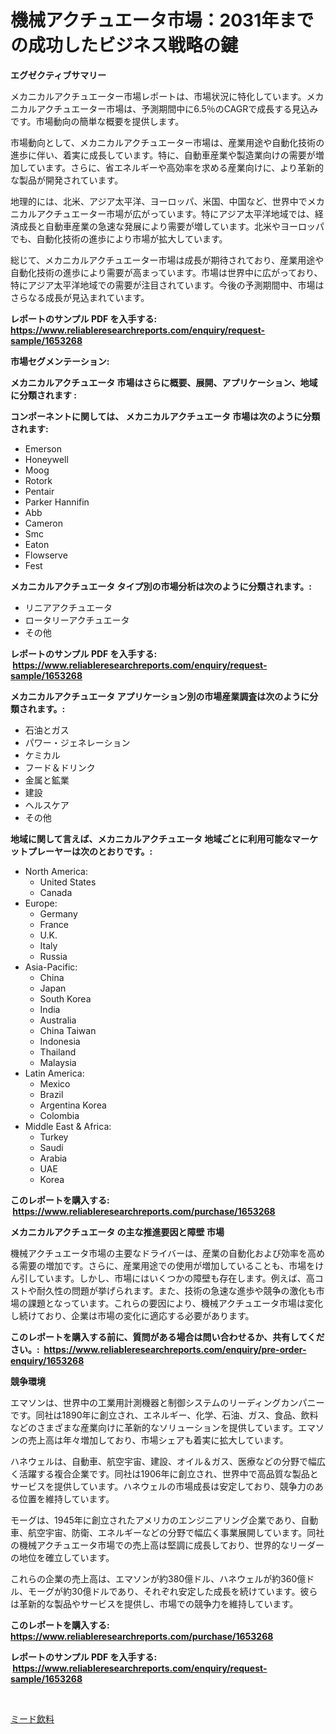 <p><h1>機械アクチュエータ市場：2031年までの成功したビジネス戦略の鍵</h1></p><p><strong>エグゼクティブサマリー</strong></p>
<p><p>メカニカルアクチュエーター市場レポートは、市場状況に特化しています。メカニカルアクチュエーター市場は、予測期間中に6.5％のCAGRで成長する見込みです。市場動向の簡単な概要を提供します。</p><p>市場動向として、メカニカルアクチュエーター市場は、産業用途や自動化技術の進歩に伴い、着実に成長しています。特に、自動車産業や製造業向けの需要が増加しています。さらに、省エネルギーや高効率を求める産業向けに、より革新的な製品が開発されています。</p><p>地理的には、北米、アジア太平洋、ヨーロッパ、米国、中国など、世界中でメカニカルアクチュエーター市場が広がっています。特にアジア太平洋地域では、経済成長と自動車産業の急速な発展により需要が増しています。北米やヨーロッパでも、自動化技術の進歩により市場が拡大しています。</p><p>総じて、メカニカルアクチュエーター市場は成長が期待されており、産業用途や自動化技術の進歩により需要が高まっています。市場は世界中に広がっており、特にアジア太平洋地域での需要が注目されています。今後の予測期間中、市場はさらなる成長が見込まれています。</p></p>
<p><strong>レポートのサンプル PDF を入手する: <a href="https://www.reliableresearchreports.com/enquiry/request-sample/1653268">https://www.reliableresearchreports.com/enquiry/request-sample/1653268</a></strong></p>
<p><strong>市場セグメンテーション:</strong></p>
<p><strong> メカニカルアクチュエータ 市場はさらに概要、展開、アプリケーション、地域に分類されます :</strong></p>
<p><strong>コンポーネントに関しては、 メカニカルアクチュエータ 市場は次のように分類されます: &nbsp;</strong></p>
<p><ul><li>Emerson</li><li>Honeywell</li><li>Moog</li><li>Rotork</li><li>Pentair</li><li>Parker Hannifin</li><li>Abb</li><li>Cameron</li><li>Smc</li><li>Eaton</li><li>Flowserve</li><li>Fest</li></ul></p>
<p><strong> メカニカルアクチュエータ タイプ別の市場分析は次のように分類されます。:</strong></p>
<p><ul><li>リニアアクチュエータ</li><li>ロータリーアクチュエータ</li><li>その他</li></ul></p>
<p><strong>レポートのサンプル PDF を入手する: &nbsp;<a href="https://www.reliableresearchreports.com/enquiry/request-sample/1653268">https://www.reliableresearchreports.com/enquiry/request-sample/1653268</a></strong></p>
<p><strong> メカニカルアクチュエータ アプリケーション別の市場産業調査は次のように分類されます。:</strong></p>
<p><ul><li>石油とガス</li><li>パワー・ジェネレーション</li><li>ケミカル</li><li>フード＆ドリンク</li><li>金属と鉱業</li><li>建設</li><li>ヘルスケア</li><li>その他</li></ul></p>
<p><strong>地域に関して言えば、メカニカルアクチュエータ 地域ごとに利用可能なマーケットプレーヤーは次のとおりです。:</strong></p>
<p><ul>
    <li>
        North America:
        <ul>
            <li>United States</li>
            <li>Canada</li>
        </ul>
    </li>
    <li>
        Europe:
        <ul>
            <li>Germany</li>
            <li>France</li>
            <li>U.K.</li>
            <li>Italy</li>
            <li>Russia</li>
        </ul>
    </li>
    <li>
        Asia-Pacific:
        <ul>
            <li>China</li>
            <li>Japan</li>
            <li>South Korea</li>
            <li>India</li>
            <li>Australia</li>
            <li>China Taiwan</li>
            <li>Indonesia</li>
            <li>Thailand</li>
            <li>Malaysia</li>
        </ul>
    </li>
    <li>
        Latin America:
        <ul>
            <li>Mexico</li>
            <li>Brazil</li>
            <li>Argentina Korea</li>
            <li>Colombia</li>
        </ul>
    </li>
    <li>
        Middle East & Africa:
        <ul>
            <li>Turkey</li>
            <li>Saudi</li>
            <li>Arabia</li>
            <li>UAE</li>
            <li>Korea</li>
        </ul>
    </li>
    </ul></p>
<p><strong>このレポートを購入する: &nbsp;<a href="https://www.reliableresearchreports.com/purchase/1653268">https://www.reliableresearchreports.com/purchase/1653268</a></strong></p>
<p><strong>メカニカルアクチュエータ の主な推進要因と障壁 市場</strong></p>
<p><p>機械アクチュエータ市場の主要なドライバーは、産業の自動化および効率を高める需要の増加です。さらに、産業用途での使用が増加していることも、市場をけん引しています。しかし、市場にはいくつかの障壁も存在します。例えば、高コストや耐久性の問題が挙げられます。また、技術の急速な進歩や競争の激化も市場の課題となっています。これらの要因により、機械アクチュエータ市場は変化し続けており、企業は市場の変化に適応する必要があります。</p></p>
<p><strong>このレポートを購入する前に、質問がある場合は問い合わせるか、共有してください。:&nbsp; <a href="https://www.reliableresearchreports.com/enquiry/pre-order-enquiry/1653268">https://www.reliableresearchreports.com/enquiry/pre-order-enquiry/1653268</a></strong></p>
<p><strong>競争環境</strong></p>
<p><p>エマソンは、世界中の工業用計測機器と制御システムのリーディングカンパニーです。同社は1890年に創立され、エネルギー、化学、石油、ガス、食品、飲料などのさまざまな産業向けに革新的なソリューションを提供しています。エマソンの売上高は年々増加しており、市場シェアも着実に拡大しています。</p><p>ハネウェルは、自動車、航空宇宙、建設、オイル＆ガス、医療などの分野で幅広く活躍する複合企業です。同社は1906年に創立され、世界中で高品質な製品とサービスを提供しています。ハネウェルの市場成長は安定しており、競争力のある位置を維持しています。</p><p>モーグは、1945年に創立されたアメリカのエンジニアリング企業であり、自動車、航空宇宙、防衛、エネルギーなどの分野で幅広く事業展開しています。同社の機械アクチュエータ市場での売上高は堅調に成長しており、世界的なリーダーの地位を確立しています。</p><p>これらの企業の売上高は、エマソンが約380億ドル、ハネウェルが約360億ドル、モーグが約30億ドルであり、それぞれ安定した成長を続けています。彼らは革新的な製品やサービスを提供し、市場での競争力を維持しています。</p></p>
<p><strong>このレポートを購入する: &nbsp; <a href="https://www.reliableresearchreports.com/purchase/1653268">https://www.reliableresearchreports.com/purchase/1653268</a></strong></p>
<p><strong>レポートのサンプル PDF を入手する: &nbsp;<a href="https://www.reliableresearchreports.com/enquiry/request-sample/1653268">https://www.reliableresearchreports.com/enquiry/request-sample/1653268</a></strong><strong></strong></p>
<p>&nbsp;</p>
<p><p><a href="https://github.com/Sophiaard2003/Market-Research-Report-List-1/blob/main/667842110726.md">ミード飲料</a></p></p>